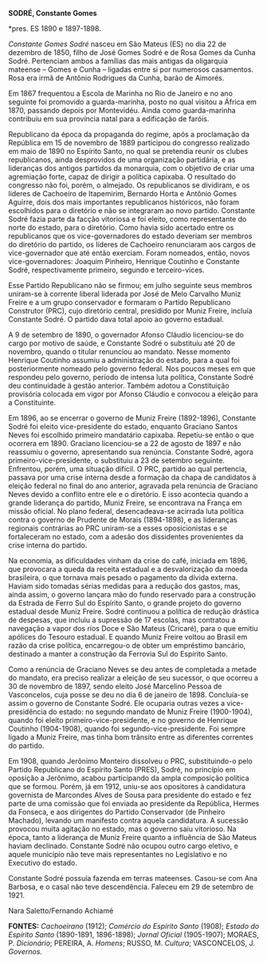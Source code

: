 **SODRÉ, Constante Gomes**

\*pres. ES 1890 e 1897-1898.

*Constante Gomes Sodré* nasceu em São Mateus (ES) no dia 22 de dezembro
de 1850, filho de José Gomes Sodré e de Rosa Gomes da Cunha Sodré.
Pertenciam ambos a famílias das mais antigas da oligarquia mateense –
Gomes e Cunha – ligadas entre si por numerosos casamentos. Rosa era irmã
de Antônio Rodrigues da Cunha, barão de Aimorés.

Em 1867 frequentou a Escola de Marinha no Rio de Janeiro e no ano
seguinte foi promovido a guarda-marinha, posto no qual visitou a África
em 1870, passando depois por Montevidéu. Ainda como guarda-marinha
contribuiu em sua província natal para a edificação de faróis.

Republicano da época da propaganda do regime, após a proclamação da
República em 15 de novembro de 1889 participou do congresso realizado em
maio de 1890 no Espírito Santo, no qual se pretendia reunir os clubes
republicanos, ainda desprovidos de uma organização partidária, e as
lideranças dos antigos partidos da monarquia, com o objetivo de criar
uma agremiação forte, capaz de dirigir a política capixaba. O resultado
do congresso não foi, porém, o almejado. Os republicanos se dividiram, e
os líderes de Cachoeiro de Itapemirim, Bernardo Horta e Antônio Gomes
Aguirre, dois dos mais importantes republicanos históricos, não foram
escolhidos para o diretório e não se integraram ao novo partido.
Constante Sodré fazia parte da facção vitoriosa e foi eleito, como
representante do norte do estado, para o diretório. Como havia sido
acertado entre os republicanos que os vice-governadores do estado
deveriam ser membros do diretório do partido, os líderes de Cachoeiro
renunciaram aos cargos de vice-governador que até então exerciam. Foram
nomeados, então, novos vice-governadores: Joaquim Pinheiro, Henrique
Coutinho e Constante Sodré, respectivamente primeiro, segundo e
terceiro-vices.

Esse Partido Republicano não se firmou; em julho seguinte seus membros
uniram-se à corrente liberal liderada por José de Melo Carvalho Muniz
Freire e a um grupo conservador e formaram o Partido Republicano
Construtor (PRC), cujo diretório central, presidido por Muniz Freire,
incluía Constante Sodré. O partido dava total apoio ao governo estadual.

A 9 de setembro de 1890, o governador Afonso Cláudio licenciou-se do
cargo por motivo de saúde, e Constante Sodré o substituiu até 20 de
novembro, quando o titular renunciou ao mandato. Nesse momento Henrique
Coutinho assumiu a administração do estado, para a qual foi
posteriormente nomeado pelo governo federal. Nos poucos meses em que
respondeu pelo governo, período de intensa luta política, Constante
Sodré deu continuidade à gestão anterior. Também adotou a Constituição
provisória colocada em vigor por Afonso Cláudio e convocou a eleição
para a Constituinte.

Em 1896, ao se encerrar o governo de Muniz Freire (1892-1896), Constante
Sodré foi eleito vice-presidente do estado, enquanto Graciano Santos
Neves foi escolhido primeiro mandatário capixaba. Repetiu-se então o que
ocorrera em 1890. Graciano licenciou-se a 22 de agosto de 1897 e não
reassumiu o governo, apresentando sua renúncia. Constante Sodré, agora
primeiro-vice-presidente, o substituiu a 23 de setembro seguinte.
Enfrentou, porém, uma situação difícil. O PRC, partido ao qual
pertencia, passava por uma crise interna desde a formação da chapa de
candidatos à eleição federal no final do ano anterior, agravada pela
renúncia de Graciano Neves devido a conflito entre ele e o diretório. E
isso acontecia quando a grande liderança do partido, Muniz Freire, se
encontrava na França em missão oficial. No plano federal,
desencadeava-se acirrada luta política contra o governo de Prudente de
Morais (1894-1898), e as lideranças regionais contrárias ao PRC
uniram-se a esses oposicionistas e se fortaleceram no estado, com a
adesão dos dissidentes provenientes da crise interna do partido.

Na economia, as dificuldades vinham da crise do café, iniciada em 1896,
que provocara a queda da receita estadual e a desvalorização da moeda
brasileira, o que tornava mais pesado o pagamento da dívida externa.
Haviam sido tomadas sérias medidas para a redução dos gastos, mas, ainda
assim, o governo lançara mão do fundo reservado para a construção da
Estrada de Ferro Sul do Espírito Santo, o grande projeto do governo
estadual desde Muniz Freire. Sodré continuou a política de redução
drástica de despesas, que incluiu a supressão de 17 escolas, mas
contratou a navegação a vapor dos rios Doce e São Mateus (Cricaré), para
o que emitiu apólices do Tesouro estadual. E quando Muniz Freire voltou
ao Brasil em razão da crise política, encarregou-o de obter um
empréstimo bancário, destinado a manter a construção da Ferrovia Sul do
Espírito Santo.

Como a renúncia de Graciano Neves se deu antes de completada a metade do
mandato, era preciso realizar a eleição de seu sucessor, o que ocorreu a
30 de novembro de 1897, sendo eleito José Marcelino Pessoa de
Vasconcelos, cuja posse se deu no dia 6 de janeiro de 1898. Concluía-se
assim o governo de Constante Sodré. Ele ocuparia outras vezes a
vice-presidência do estado: no segundo mandato de Muniz Freire
(1900-1904), quando foi eleito primeiro-vice-presidente, e no governo de
Henrique Coutinho (1904-1908), quando foi segundo-vice-presidente. Foi
sempre ligado a Muniz Freire, mas tinha bom trânsito entre as diferentes
correntes do partido.

Em 1908, quando Jerônimo Monteiro dissolveu o PRC, substituindo-o pelo
Partido Republicano do Espírito Santo (PRES), Sodré, no princípio em
oposição a Jerônimo, acabou participando da ampla composição política
que se formou. Porém, já em 1912, uniu-se aos opositores à candidatura
governista de Marcondes Alves de Sousa para presidente do estado e fez
parte de uma comissão que foi enviada ao presidente da República, Hermes
da Fonseca, e aos dirigentes do Partido Conservador (de Pinheiro
Machado), levando um manifesto contra aquela candidatura. A sucessão
provocou muita agitação no estado, mas o governo saiu vitorioso. Na
época, tanto a liderança de Muniz Freire quanto a influência de São
Mateus haviam declinado. Constante Sodré não ocupou outro cargo eletivo,
e aquele município não teve mais representantes no Legislativo e no
Executivo do estado.

Constante Sodré possuía fazenda em terras mateenses. Casou-se com Ana
Barbosa, e o casal não teve descendência. Faleceu em 29 de setembro de
1921.

Nara Saletto/Fernando Achiamé

**FONTES:** *Cachoeirano* (1912); *Comércio do Espírito Santo* (1908);
*Estado do Espírito Santo* (1890-1891, 1896-1898); *Jornal Oficial*
(1905-1907); MORAES, P. *Dicionário*; PEREIRA, A. *Homens*; RUSSO, M.
*Cultura*; VASCONCELOS, J. *Governos.*
